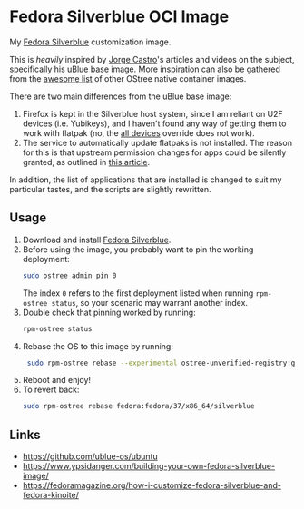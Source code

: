 # Fedora Silverblue OCI Image

My [Fedora Silverblue](https://silverblue.fedoraproject.org/) customization image.

This is *heavily* inspired by [Jorge Castro](https://www.ypsidanger.com/)'s
articles and videos on the subject, specifically his [uBlue base](https://github.com/ublue-os/base)
image. More inspiration can also be gathered from the
[awesome list](https://github.com/ublue-os/awesome-custom-images) of other
OStree native container images.

There are two main differences from the uBlue base image:

1. Firefox is kept in the Silverblue host system, since I am reliant on U2F
   devices (i.e. Yubikeys), and I haven't found any way of getting them to work
   with flatpak (no, the [all devices](https://github.com/xhorak/firefox-devedition-flatpak/issues/51#issuecomment-345967459)
   override does not work).
2. The service to automatically update flatpaks is not installed. The reason for
   this is that upstream permission changes for apps could be silently granted,
   as outlined in [this article](https://privsec.dev/posts/linux/desktop-linux-hardening/#flatpak).

In addition, the list of applications that are installed is changed to suit my
particular tastes, and the scripts are slightly rewritten.

## Usage

1. Download and install [Fedora Silverblue](https://github.com/ublue-os/base).
2. Before using the image, you probably want to pin the working deployment:
   ```sh
   sudo ostree admin pin 0
   ```
   The index `0` refers to the first deployment listed when running `rpm-ostree status`, so your scenario may warrant another index.
3. Double check that pinning worked by running:
   ```sh
   rpm-ostree status
   ```
4. Rebase the OS to this image by running:
   ```sh
    sudo rpm-ostree rebase --experimental ostree-unverified-registry:ghcr.io/hedlund/silverblue:latest
   ```
5. Reboot and enjoy!
6. To revert back:
   ```sh
   sudo rpm-ostree rebase fedora:fedora/37/x86_64/silverblue
   ```

## Links

- https://github.com/ublue-os/ubuntu
- https://www.ypsidanger.com/building-your-own-fedora-silverblue-image/
- https://fedoramagazine.org/how-i-customize-fedora-silverblue-and-fedora-kinoite/
